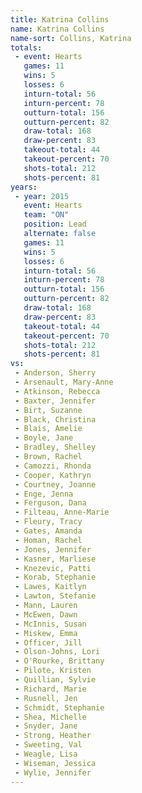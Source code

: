 ```yaml
---
title: Katrina Collins
name: Katrina Collins
name-sort: Collins, Katrina
totals:
 - event: Hearts
   games: 11
   wins: 5
   losses: 6
   inturn-total: 56
   inturn-percent: 78
   outturn-total: 156
   outturn-percent: 82
   draw-total: 168
   draw-percent: 83
   takeout-total: 44
   takeout-percent: 70
   shots-total: 212
   shots-percent: 81
years:
 - year: 2015
   event: Hearts
   team: "ON"
   position: Lead
   alternate: false
   games: 11
   wins: 5
   losses: 6
   inturn-total: 56
   inturn-percent: 78
   outturn-total: 156
   outturn-percent: 82
   draw-total: 168
   draw-percent: 83
   takeout-total: 44
   takeout-percent: 70
   shots-total: 212
   shots-percent: 81
vs:
 - Anderson, Sherry
 - Arsenault, Mary-Anne
 - Atkinson, Rebecca
 - Baxter, Jennifer
 - Birt, Suzanne
 - Black, Christina
 - Blais, Amelie
 - Boyle, Jane
 - Bradley, Shelley
 - Brown, Rachel
 - Camozzi, Rhonda
 - Cooper, Kathryn
 - Courtney, Joanne
 - Enge, Jenna
 - Ferguson, Dana
 - Filteau, Anne-Marie
 - Fleury, Tracy
 - Gates, Amanda
 - Homan, Rachel
 - Jones, Jennifer
 - Kasner, Marliese
 - Knezevic, Patti
 - Korab, Stephanie
 - Lawes, Kaitlyn
 - Lawton, Stefanie
 - Mann, Lauren
 - McEwen, Dawn
 - McInnis, Susan
 - Miskew, Emma
 - Officer, Jill
 - Olson-Johns, Lori
 - O'Rourke, Brittany
 - Pilote, Kristen
 - Quillian, Sylvie
 - Richard, Marie
 - Rusnell, Jen
 - Schmidt, Stephanie
 - Shea, Michelle
 - Snyder, Jane
 - Strong, Heather
 - Sweeting, Val
 - Weagle, Lisa
 - Wiseman, Jessica
 - Wylie, Jennifer
---
```

